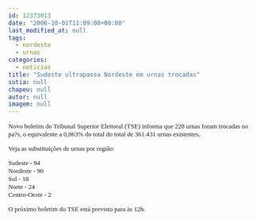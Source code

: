 ```yaml
---
id: 12373013
date: "2006-10-01T11:09:00+00:00"
last_modified_at: null
tags:
  - nordeste
  - urnas
categories:
  - noticias
title: "Sudeste ultrapassa Nordeste em urnas trocadas"
sutia: null
chapeu: null
autor: null
imagem: null
---
```

<p><FONT size=2></p>
<p><P><FONT face=Verdana>Novo boletim do Tribunal Superior Eleitoral (TSE) informa que </FONT><FONT face=Verdana>228 urnas foram&nbsp;trocadas no pa?s, o equivalente a 0,063% do total do total de 361.431 urnas existentes. </FONT></P></p>
<p><P><FONT face=Verdana>Veja&nbsp;as substituições de urnas por região:</FONT></P></p>
<p><P><FONT face=Verdana>Sudeste - 94<BR>Nordeste - 90<BR>Sul - 18<BR>Norte - 24<BR>Centro-Oeste - 2</FONT></P></p>
<p><P><FONT face=Verdana>O próximo boletim do TSE está previsto para às 12h.</FONT></P></FONT> </p>
